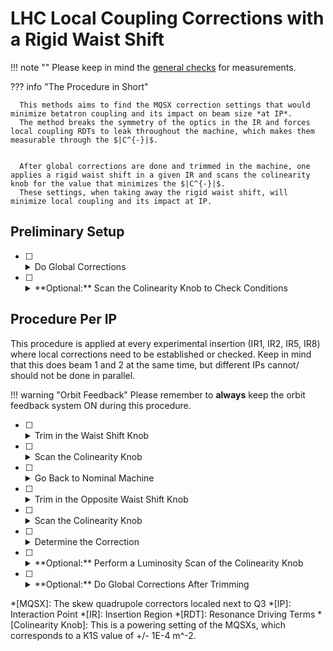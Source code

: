 # LHC Local Coupling Corrections with a Rigid Waist Shift

!!! note ""
    Please keep in mind the [general checks](general_checks.md) for measurements.

??? info "The Procedure in Short"

      This methods aims to find the MQSX correction settings that would minimize betatron coupling and its impact on beam size *at IP*.
      The method breaks the symmetry of the optics in the IR and forces local coupling RDTs to leak throughout the machine, which makes them measurable through the $|C^{-}|$.


      After global corrections are done and trimmed in the machine, one applies a rigid waist shift in a given IR and scans the colinearity knob for the value that minimizes the $|C^{-}|$.
      These settings, when taking away the rigid waist shift, will minimize local coupling and its impact at IP.

## Preliminary Setup

- [ ] <details class="nodeco"><summary>Do Global Corrections</summary>
      <p> This procedure needs global corrections to be trimmed in the machine first, so optics and *global* coupling should be taken care of beforehand.
      </p></details>

- [ ] <details class="nodeco"><summary>**Optional:** Scan the Colinearity Knob to Check Conditions</summary>
      <p> If time allows, ideally we would scan the colinearity knob to ensure we see very small variations of the $|C^{-}|$.
      If strong variations are noticed, then the expected conditions for the procedure are not met: either the phase advance between left and right MQSXs is off, or the $\sqrt{\beta_x \beta_y}$ is significantly wrong at these elements.
      </p></details>

## Procedure Per IP

This procedure is applied at every experimental insertion (IR1, IR2, IR5, IR8) where local corrections need to be established or checked.
Keep in mind that this does beam 1 and 2 at the same time, but different IPs cannot/ should not be done in parallel.

!!! warning "Orbit Feedback"
      Please remember to **always** keep the orbit feedback system ON during this procedure.

- [ ] <details class="nodeco"><summary>Trim in the Waist Shift Knob</summary>
      <p> Trim the prepared knob in the machine, for a certain direction (waist left/right of IP).
      Remember that this affects both beams at the same time.
      </p></details>

- [ ] <details class="nodeco"><summary>Scan the Colinearity Knob</summary>
      <p> Trim the colinearity knob, about half a unit at a time.
      For each setting, do some kicks and measure the $|C^{-}|$.
      </p></details>

- [ ] <details class="nodeco"><summary>Go Back to Nominal Machine</summary>
      <p> Trim out the rigid waist shift, and ensure that no drift from nominal is observed.
      If needed, do another round of global corrections.
      </p></details>

- [ ] <details class="nodeco"><summary>Trim in the Opposite Waist Shift Knob</summary>
      <p> Trim the prepared knob in the machine, for the other direction (waist right/left of IP).
      </p></details>

- [ ] <details class="nodeco"><summary>Scan the Colinearity Knob</summary>
      <p> Trim the colinearity knob, about half a unit at a time.
      For each setting, do some kicks and measure the $|C^{-}|$.
      </p></details>

- [ ] <details class="nodeco"><summary>Determine the Correction</summary>
      <p> Plot the evolution of the $|C^{-}|$ against the setting of the colinearity knob, and pick the setting that minimizes it.
      The curves for each beam might not be minimized exactly around the same point, and a compromise may be needed.
      Eventually do a fit of the data to get a more accurate estimate of the correction.
      </p></details>

- [ ] <details class="nodeco"><summary>**Optional:** Perform a Luminosity Scan of the Colinearity Knob</summary>
      <p> In commissioning and if conditions allow, one can validate and fine tune the correction with a luminosity scan.
      This has to be performed without a rigid waist shift.
      </p></details>

- [ ] <details class="nodeco"><summary>**Optional:** Do Global Corrections After Trimming</summary>
      <p> One might want to do another round of global corrections, mainly coupling, after applying the determined colinearity knob setting.
      </p></details>

*[MQSX]: The skew quadrupole correctors localed next to Q3
*[IP]: Interaction Point
*[IR]: Insertion Region
*[RDT]: Resonance Driving Terms
*[Colinearity Knob]: This is a powering setting of the MQSXs, which corresponds to a K1S value of +/- 1E-4 m^-2.